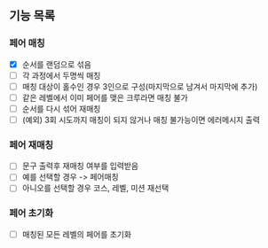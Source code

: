 ## 기능 목록

### 페어 매칭
- [X] 순서를 랜덤으로 섞음
- [ ] 각 과정에서 두명씩 매칭
- [ ] 매칭 대상이 홀수인 경우 3인으로 구성(마지막으로 남겨서 마지막에 추가)
- [ ] 같은 레벨에서 이미 페어를 맺은 크루라면 매칭 불가
- [ ] 순서를 다시 섞어 재매칭
- [ ] (예외) 3회 시도까지 매칭이 되지 않거나 매칭 불가능이면 에러메시지 출력

### 페어 재매칭
- [ ] 문구 출력후 재매칭 여부를 입력받음
- [ ] 예를 선택할 경우 -> 페어매칭
- [ ] 아니오를 선택할 경우 코스, 레벨, 미션 재선택

### 페어 초기화
- [ ] 매칭된 모든 레벨의 페어를 초기화